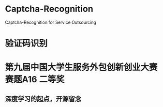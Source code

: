 # Captcha-Recognition
Captcha-Recognition for Service Outsourcing
# 验证码识别
# 第九届中国大学生服务外包创新创业大赛 赛题A16 二等奖
## 深度学习的起点，开源留念
